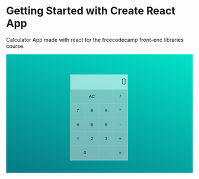 # Getting Started with Create React App

Calculator App made with react for the freecodecamp front-end libraries course.

<img src='./images/image.png'>
